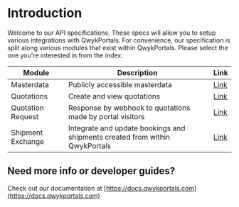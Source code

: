 # Introduction

Welcome to our API specifications. These specs will allow you to setup various integrations with QwykPortals.
For convenience, our specification is split along various modules that exist within QwykPortals. Please select the one you're interested in from the index.

Module | Description | Link
---------|----------|---------
 Masterdata | Publicly accessible masterdata | [Link](../reference/QwykPortals-Masterdata-API.v1.yaml)
 Quotations | Create and view quotations | [Link](../reference/QwykPortals-Quotations-API.v1.yaml)
 Quotation Request | Response by webhook to quotations made by portal visitors | [Link](../reference/QwykPortals-Quotation-Webhook-API.v1.yaml)
 Shipment Exchange | Integrate and update bookings and shipments created from within QwykPortals | [Link](../reference/QwykPortals-Shipment-Exchange-API.v1.yaml)

 ## Need more info or developer guides?
 Check out our documentation at [https://docs.qwykportals.com](https://docs.qwykportals.com)